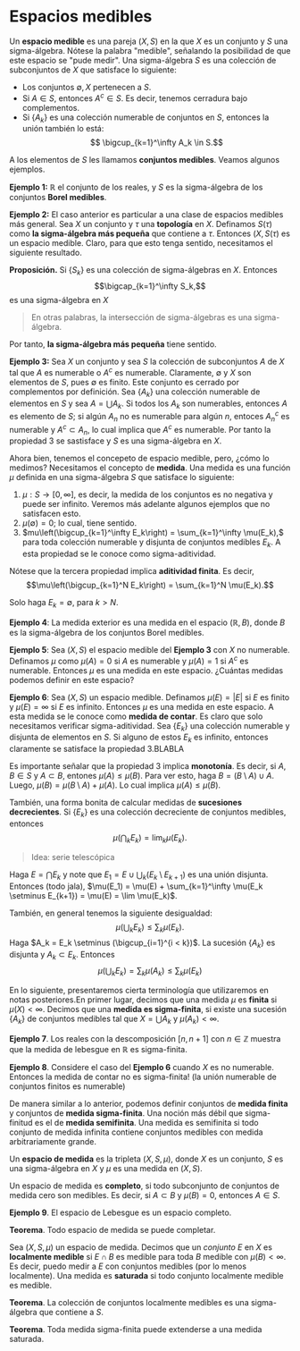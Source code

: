 # Espacios medibles

Un **espacio medible** es una pareja $(X, S)$ en la que $X$ es un conjunto y $S$ una sigma-álgebra. Nótese la palabra "medible", señalando la posibilidad de que este espacio se "pude medir". Una sigma-álgebra $S$ es una colección de subconjuntos de $X$ que satisface lo siguiente:
* Los conjuntos $\emptyset, X$ pertenecen a $S$.
* Si $A \in S$, entonces $A^c \in S$. Es decir, tenemos cerradura bajo complementos.
* Si $\{A_k\}$ es una colección numerable de conjuntos en $S$, entonces la unión también lo está:
$$ \bigcup_{k=1}^\infty A_k \in S.$$

A los elementos de $S$ les llamamos **conjuntos medibles**. Veamos algunos ejemplos.

**Ejemplo 1:** $\mathbb{R}$ el conjunto de los reales, y $S$ es la sigma-álgebra de los conjuntos **Borel medibles**. 

**Ejemplo 2:** El caso anterior es particular a una clase de espacios medibles más general. Sea $X$ un conjunto y $\tau$ una **topología** en $X$. Definamos $S(\tau)$ como **la sigma-álgebra más pequeña** que contiene a $\tau$. Entonces $(X, S(\tau)$ es un espacio medible. Claro, para que esto tenga sentido, necesitamos el siguiente resultado.

**Proposición.** Si $\{S_k\}$ es una colección de sigma-álgebras en $X$. Entonces 
$$\bigcap_{k=1}^\infty S_k,$$
es una sigma-álgebra en $X$

> En otras palabras, la intersección de sigma-álgebras es una sigma-álgebra.

Por tanto, **la sigma-álgebra más pequeña** tiene sentido. 

**Ejemplo 3:** Sea $X$ un conjunto y sea $S$ la colección de subconjuntos $A$ de $X$ tal que $A$ es numerable o $A^c$ es numerable. Claramente, $\emptyset$ y $X$ son elementos de $S$, pues $\emptyset$ es finito. Este conjunto es cerrado por complementos por definición. Sea $\{A_k\}$ una colección numerable de elementos en $S$ y sea $A = \bigcup A_k$. Si todos los $A_k$ son numerables, entonces $A$ es elemento de $S$; si algún $A_n$ no es numerable para algún $n$, entoces $A_n^c$ es numerable y $A^c \subset A_n$, lo cual implica que $A^c$ es numerable. Por tanto la propiedad 3 se sastisface y $S$ es una sigma-álgebra en $X$. 

Ahora bien, tenemos el concepeto de espacio medible, pero, ¿cómo lo medimos? Necesitamos el concepto de **medida**. Una medida es una función $\mu$ definida en una sigma-álgebra $S$ que satisface lo siguiente:

1. $\mu: S \rightarrow [0, \infty]$, es decir, la medida de los conjuntos es no negativa y puede ser infinito. Veremos más adelante algunos ejemplos que no satisfacen esto.
2. $\mu(\emptyset) = 0$; lo cual, tiene sentido.
3. $mu\left(\bigcup_{k=1}^\infty E_k\right) = \sum_{k=1}^\infty \mu(E_k),$ para toda colección numerable y disjunta de conjuntos medibles $E_k$. A esta propiedad se le conoce como sigma-aditividad.

Nótese que la tercera propiedad implica **aditividad finita**. Es decir, 
$$\mu\left(\bigcup_{k=1}^N E_k\right) = \sum_{k=1}^N \mu(E_k).$$

Solo haga $E_k = \emptyset$, para $k > N$. 

**Ejemplo 4**: La medida exterior es una medida en el espacio $(\mathbb{R}, \mathit{B})$, donde $\mathit{B}$ es la sigma-álgebra de los conjuntos Borel medibles.

**Ejemplo 5**: Sea $(X, S)$ el espacio medible del **Ejemplo 3** con $X$ no numerable. Definamos $\mu$ como $\mu(A) = 0$ si $A$ es numerable y $\mu(A) = 1$ si $A^c$ es numerable.
Entonces $\mu$ es una medida en este espacio. ¿Cuántas medidas podemos definir en este espacio? 

**Ejemplo 6**: Sea $(X, S)$ un espacio medible. Definamos $\mu(E) = |E|$ si $E$ es finito y $\mu(E) = \infty$ si $E$ es infinito. Entonces $\mu$ es una medida en este espacio. A esta medida se le conoce como **medida de contar**. Es claro que solo necesitamos verificar sigma-aditividad. Sea $\{E_k\}$ una colección numerable y disjunta de elementos en $S$. Si alguno de estos $E_k$ es infinito, entonces claramente se satisface la propiedad 3.BLABLA 

Es importante señalar que la propiedad 3 implica **monotonía**. Es decir, si $A, B\in S$ y $A \subset B$, entones $\mu(A) \leq \mu(B)$. Para ver esto, haga $B = (B \setminus A) \cup A$. Luego, $\mu(B) = \mu(B \setminus A) + \mu(A)$. Lo cual implica $\mu(A) \leq \mu(B)$. 

También, una forma bonita de calcular medidas de **sucesiones decrecientes**. Si $\{E_k\}$ es una colección decreciente de conjuntos medibles, entonces
$$\mu(\bigcap_k E_k) = \lim_k \mu(E_k).$$
> Idea: serie telescópica

Haga $E = \bigcap E_k$ y note que $E_1 = E \cup \bigcup_k (E_k \setminus E_{k+1})$ es una unión disjunta. Entonces (todo jala), 
$\mu(E_1) = \mu(E) + \sum_{k=1}^\infty \mu(E_k \setminus E_{k+1}) = \mu(E) = \lim \mu(E_k)$. 

También, en general tenemos la siguiente desigualdad: 
$$\mu(\bigcup_k E_k) \leq \sum_{k} \mu(E_k).$$
Haga $A_k = E_k \setminus (\bigcup_{i=1}^{i < k})$. La sucesión $\{A_k\}$ es disjunta y 
$A_k \subset E_k$. Entonces
$$\mu\left(\bigcup_k E_k \right) = \sum_k \mu(A_k) \leq \sum_k \mu(E_k) $$


En lo siguiente, presentaremos cierta terminología que utilizaremos en notas posteriores.En primer lugar, decimos que una medida $\mu$ es **finita** si $\mu(X) < \infty$. Decimos que una **medida es sigma-finita**, si  existe una sucesión $\{A_k\}$ de conjuntos medibles tal que $X = \bigcup A_k$ y $\mu(A_k) < \infty$. 

**Ejemplo 7**. Los reales con la descomposición $[n, n+1]$ con $n\in \mathbb{Z}$ muestra que la medida de lebesgue en $\mathbb R$ es sigma-finita. 

**Ejemplo 8**. Considere el caso del **Ejemplo 6** cuando $X$ es no numerable. Entonces la medida de contar no es sigma-finita! (la unión numerable de conjuntos finitos es numerable) 

De manera similar a lo anterior, podemos definir conjuntos de **medida finita** y conjuntos de  **medida sigma-finita**. Una noción más débil que sigma-finitud es el de **medida semifinita**. Una medida es semifinita si todo conjunto de medida infinita contiene conjuntos medibles con medida arbitrariamente grande.  

Un **espacio de medida** es la tripleta $(X, S, \mu)$, donde $X$ es un conjunto, $S$ es una sigma-álgebra en $X$ y $\mu$ es una medida en $(X, S)$. 

Un espacio de medida es **completo**, si todo subconjunto de conjuntos de medida cero son medibles. Es decir, si $A \subset B$ y $\mu(B) = 0$, entonces $A \in S$.

**Ejemplo 9**. El espacio de Lebesgue es un espacio completo.

**Teorema**. Todo espacio de medida se puede completar.

Sea $(X, S, \mu)$ un espacio de medida. Decimos que un _conjunto_ $E$ en $X$ es **localmente medible** si $E \cap B$ es medible para toda $B$ medible con $\mu(B) < \infty$. Es decir, puedo medir a $E$ con conjuntos medibles (por lo menos localmente). Una medida es **saturada** si todo conjunto localmente medible es medible.

**Teorema**. La colección de conjuntos localmente medibles es una sigma-álgebra que contiene a $S$.

**Teorema**. Toda medida sigma-finita puede extenderse a una medida saturada.
